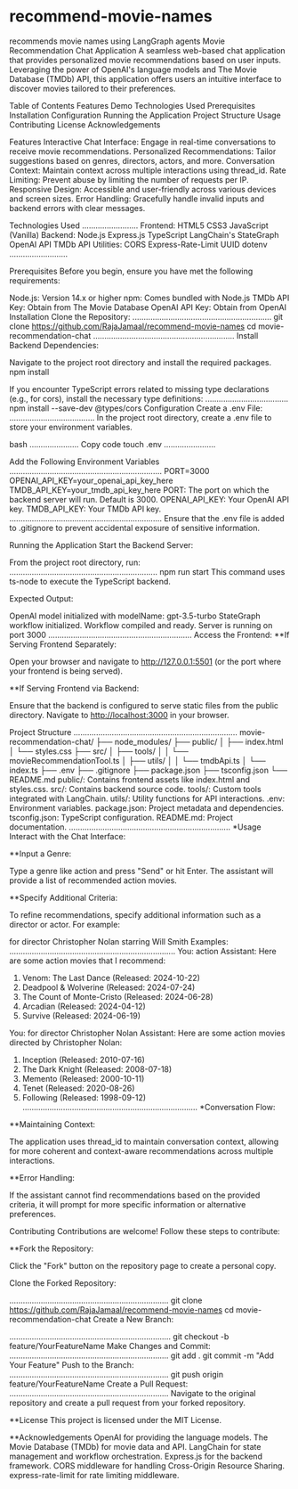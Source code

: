 # recommend-movie-names

recommends movie names using LangGraph agents
Movie Recommendation Chat Application
A seamless web-based chat application that provides personalized movie recommendations based on user inputs. Leveraging the power of OpenAI's language models and The Movie Database (TMDb) API, this application offers users an intuitive interface to discover movies tailored to their preferences.

Table of Contents
Features
Demo
Technologies Used
Prerequisites
Installation
Configuration
Running the Application
Project Structure
Usage
Contributing
License
Acknowledgements

Features
Interactive Chat Interface: Engage in real-time conversations to receive movie recommendations.
Personalized Recommendations: Tailor suggestions based on genres, directors, actors, and more.
Conversation Context: Maintain context across multiple interactions using thread_id.
Rate Limiting: Prevent abuse by limiting the number of requests per IP.
Responsive Design: Accessible and user-friendly across various devices and screen sizes.
Error Handling: Gracefully handle invalid inputs and backend errors with clear messages.

Technologies Used
.........................
Frontend:
HTML5
CSS3
JavaScript (Vanilla)
Backend:
Node.js
Express.js
TypeScript
LangChain's StateGraph
OpenAI API
TMDb API
Utilities:
CORS
Express-Rate-Limit
UUID
dotenv
..........................

Prerequisites
Before you begin, ensure you have met the following requirements:

Node.js: Version 14.x or higher
npm: Comes bundled with Node.js
TMDb API Key: Obtain from The Movie Database
OpenAI API Key: Obtain from OpenAI
Installation
Clone the Repository:
..............................................................
git clone <https://github.com/RajaJamaal/recommend-movie-names>
cd movie-recommendation-chat
...............................................................
Install Backend Dependencies:

Navigate to the project root directory and install the required packages.
npm install

If you encounter TypeScript errors related to missing type declarations (e.g., for cors), install the necessary type definitions:
.....................................
npm install --save-dev @types/cors
Configuration
Create a .env File:
......................................
In the project root directory, create a .env file to store your environment variables.

bash
......................
Copy code
touch .env
.......................

Add the Following Environment Variables
....................................................................
PORT=3000
OPENAI_API_KEY=your_openai_api_key_here
TMDB_API_KEY=your_tmdb_api_key_here
PORT: The port on which the backend server will run. Default is 3000.
OPENAI_API_KEY: Your OpenAI API key.
TMDB_API_KEY: Your TMDb API key.
....................................................................
Ensure that the .env file is added to .gitignore to prevent accidental exposure of sensitive information.

Running the Application
Start the Backend Server:

From the project root directory, run:
..................................................................
npm run start
This command uses ts-node to execute the TypeScript backend.

Expected Output:

OpenAI model initialized with modelName: gpt-3.5-turbo
StateGraph workflow initialized.
Workflow compiled and ready.
Server is running on port 3000
................................................................
Access the Frontend:
**If Serving Frontend Separately:

Open your browser and navigate to <http://127.0.0.1:5501> (or the port where your frontend is being served).

**If Serving Frontend via Backend:

Ensure that the backend is configured to serve static files from the public directory. Navigate to <http://localhost:3000> in your browser.

Project Structure
.........................................................................
movie-recommendation-chat/
├── node_modules/
├── public/
│   ├── index.html
│   └── styles.css
├── src/
│   ├── tools/
│   │   └── movieRecommendationTool.ts
│   ├── utils/
│   │   └── tmdbApi.ts
│   └── index.ts
├── .env
├── .gitignore
├── package.json
├── tsconfig.json
└── README.md
public/: Contains frontend assets like index.html and styles.css.
src/: Contains backend source code.
tools/: Custom tools integrated with LangChain.
utils/: Utility functions for API interactions.
.env: Environment variables.
package.json: Project metadata and dependencies.
tsconfig.json: TypeScript configuration.
README.md: Project documentation.
........................................................................
*Usage
Interact with the Chat Interface:

**Input a Genre:

Type a genre like action and press "Send" or hit Enter. The assistant will provide a list of recommended action movies.

**Specify Additional Criteria:

To refine recommendations, specify additional information such as a director or actor. For example:

for director Christopher Nolan
starring Will Smith
Examples:
..........................................................................
You: action
Assistant: Here are some action movies that I recommend:

1. Venom: The Last Dance (Released: 2024-10-22)
2. Deadpool & Wolverine (Released: 2024-07-24)
3. The Count of Monte-Cristo (Released: 2024-06-28)
4. Arcadian (Released: 2024-04-12)
5. Survive (Released: 2024-06-19)

You: for director Christopher Nolan
Assistant: Here are some action movies directed by Christopher Nolan:

1. Inception (Released: 2010-07-16)
2. The Dark Knight (Released: 2008-07-18)
3. Memento (Released: 2000-10-11)
4. Tenet (Released: 2020-08-26)
5. Following (Released: 1998-09-12)
..............................................................................
*Conversation Flow:

**Maintaining Context:

The application uses thread_id to maintain conversation context, allowing for more coherent and context-aware recommendations across multiple interactions.

**Error Handling:

If the assistant cannot find recommendations based on the provided criteria, it will prompt for more specific information or alternative preferences.

Contributing
Contributions are welcome! Follow these steps to contribute:

**Fork the Repository:

Click the "Fork" button on the repository page to create a personal copy.

Clone the Forked Repository:

.......................................................................
git clone <https://github.com/RajaJamaal/recommend-movie-names>
cd movie-recommendation-chat
Create a New Branch:

........................................................................
git checkout -b feature/YourFeatureName
Make Changes and Commit:
.......................................................................
git add .
git commit -m "Add Your Feature"
Push to the Branch:
.......................................................................
git push origin feature/YourFeatureName
Create a Pull Request:
.......................................................................
Navigate to the original repository and create a pull request from your forked repository.

**License
This project is licensed under the MIT License.

**Acknowledgements
OpenAI for providing the language models.
The Movie Database (TMDb) for movie data and API.
LangChain for state management and workflow orchestration.
Express.js for the backend framework.
CORS middleware for handling Cross-Origin Resource Sharing.
express-rate-limit for rate limiting middleware.
